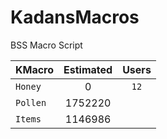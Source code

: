 # KadansMacros
BSS Macro Script

| KMacro              | Estimated | Users     |
|---------------------|:---------:|:---------:|
| `Honey`             |     0     |    `12`   |
| `Pollen`            |  1752220  |
| `Items`             |  1146986  |
 

